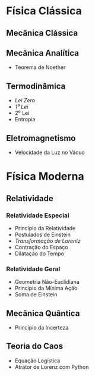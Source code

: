 # Física Clássica

## Mecânica Clássica

## Mecânica Analítica

- Teorema de Noether

## Termodinâmica

- *Lei Zero*
- *1⁰ Lei*
- 2⁰ Lei
- Entropia

## Eletromagnetismo

- Velocidade da Luz no Vácuo

# Física Moderna

## Relatividade

### Relatividade Especial

- Princípio da Relatividade
- Postulados de Einstein
- *Transformação de Lorentz*
- Contração do Espaço 
- Dilatação do Tempo

### Relatividade Geral

- Geometria Não-Euclidiana
- Princípio da Mínima Ação
- Soma de Einstein

## Mecânica Quântica

- Princípio da Incerteza

## Teoria do Caos

- Equação Logística
- Atrator de Lorenz com Python
